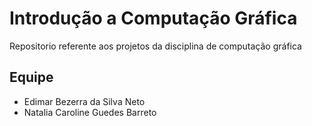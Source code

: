 # Introdução a Computação Gráfica
Repositorio referente aos projetos da disciplina de computação gráfica
## Equipe

- Edimar Bezerra da Silva Neto 
- Natalia Caroline Guedes Barreto
